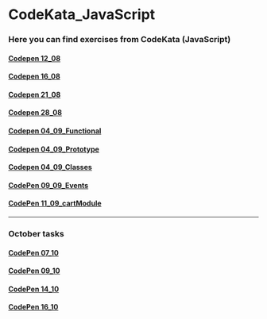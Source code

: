 # CodeKata_JavaScript
### Here you can find exercises from CodeKata (JavaScript)

#### [Codepen 12_08](https://codepen.io/nvkuznetsova/pen/OKBwop)
#### [Codepen 16_08](https://codepen.io/nvkuznetsova/pen/oNvxPzq)
#### [Codepen 21_08](https://codepen.io/nvkuznetsova/pen/WNeoeKG)
#### [Codepen 28_08](https://codepen.io/nvkuznetsova/pen/PoYmxgw)
#### [Codepen 04_09_Functional](https://codepen.io/nvkuznetsova/pen/OJLxKyd)
#### [Codepen 04_09_Prototype](https://codepen.io/nvkuznetsova/pen/BaBmQeZ)
#### [Codepen 04_09_Classes](https://codepen.io/nvkuznetsova/pen/MWgOJjL)
#### [CodePen 09_09_Events](https://codepen.io/nvkuznetsova/pen/wvwyyGL)
#### [CodePen 11_09_cartModule](https://codepen.io/nvkuznetsova/pen/yLBKwKp)
-----
### October tasks
#### [CodePen 07_10](https://codepen.io/nvkuznetsova/pen/rNNNXWL)
#### [CodePen 09_10](https://codepen.io/nvkuznetsova/pen/yLLNbqX)
#### [CodePen 14_10](https://codepen.io/nvkuznetsova/pen/oNNbrOR)
#### [CodePen 16_10](https://codepen.io/nvkuznetsova/pen/MWWebvd)
